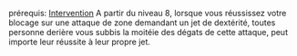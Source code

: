 prérequis: [Intervention](Intervention.md)
A partir du niveau 8, lorsque vous réussissez votre blocage sur une attaque de zone demandant un jet de dextérité, toutes personne derière vous subbis la moitéie des dégats de cette attaque, peut importe leur réussite à leur propre jet.
